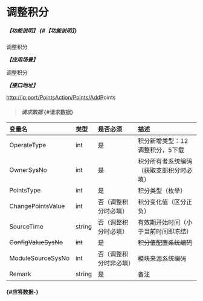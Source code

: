 # 调整积分

##### _【功能说明】_ {#【功能说明】}

调整积分

_**【应用场景】**_

调整积分

_**【接口地址】**_

[http://ip:port/PointsAction/Points/AddP](http://ip:port/HMQuery/RiverMaster/GetRiverMasterByRiverMasterSysNo)oints

> #### _请求数据_ {#请求数据}

| 变量名 | 类型 | 是否必须 | 描述 |
| :--- | :--- | :--- | :--- |
| OperateType | int | 是 | 积分新增类型：12调整积分，5下载 |
| OwnerSysNo | int | 是 | 积分所有者系统编码（获取支部积分时必填） |
| PointsType | int | 是 | 积分类型（枚举） |
| ChangePointsValue | int | 否（调整积分时必填） | 积分变化值（区分正负） |
| SourceTime | string | 否（调整积分时必填） | 有效期开始时间（小于当前时间即冻结） |
| ~~ConfigValueSysNo~~ | ~~int~~ | ~~是~~ | ~~积分值配置系统编码~~ |
| ModuleSourceSysNo | int | 否（调整积分时非必填） | 模块来源系统编码 |
| Remark | string | 是 | 备注 |

####  {#应答数据-}



